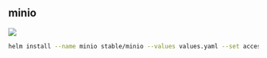## minio

![](https://i.imgur.com/RF0aYAg.png)

```bash
helm install --name minio stable/minio --values values.yaml --set accessKey="$MINIO_ACCESS_KEY",secretKey="$MINIO_SECRET_KEY",ingress.hosts="{minio.$DOMAIN}"
```

